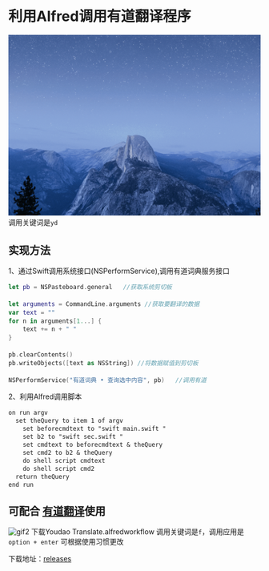 # 利用Alfred调用有道翻译程序

![gif1](https://github.com/JustYummy/AlfredToolForYoudaoApp/blob/master/GIF/gif1.gif)
调用关键词是`yd`

## 实现方法
1、通过Swift调用系统接口(NSPerformService),调用有道词典服务接口
```swift
let pb = NSPasteboard.general   //获取系统剪切板

let arguments = CommandLine.arguments //获取要翻译的数据
var text = ""
for n in arguments[1...] {
    text += n + " "
}

pb.clearContents()
pb.writeObjects([text as NSString]) //将数据赋值到剪切板

NSPerformService("有道词典 • 查询选中内容", pb)   //调用有道

```
2、利用Alfred调用脚本
```applescript
on run argv
  set theQuery to item 1 of argv
	set beforecmdtext to "swift main.swift "
	set b2 to "swift sec.swift "
	set cmdtext to beforecmdtext & theQuery
	set cmd2 to b2 & theQuery
	do shell script cmdtext
	do shell script cmd2
  return theQuery
end run
```

## 可配合 [有道翻译](https://github.com/wensonsmith/YoudaoTranslate)使用
![gif2](https://github.com/JustYummy/AlfredToolForYoudaoApp/blob/master/GIF/gif2.gif)
下载Youdao Translate.alfredworkflow
调用关键词是`f`，调用应用是`option + enter`
可根据使用习惯更改

下载地址：[releases](https://github.com/JustYummy/AlfredToolForYoudaoApp/releases/tag/1.0)
